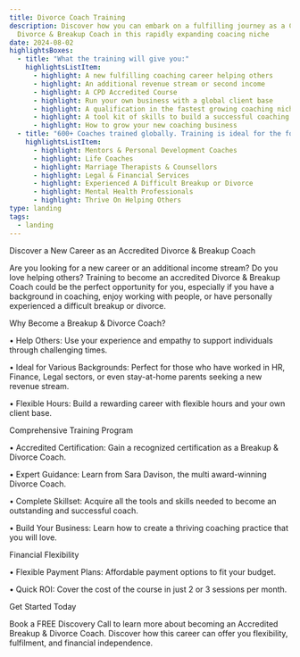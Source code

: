 ```yaml
---
title: Divorce Coach Training
description: Discover how you can embark on a fulfilling journey as a Certified
  Divorce & Breakup Coach in this rapidly expanding coacing niche
date: 2024-08-02
highlightsBoxes:
  - title: "What the training will give you:"
    highlightsListItem:
      - highlight: A new fulfilling coaching career helping others
      - highlight: An additional revenue stream or second income
      - highlight: A CPD Accredited Course
      - highlight: Run your own business with a global client base
      - highlight: A qualification in the fastest growing coaching niche
      - highlight: A tool kit of skills to build a successful coaching career
      - highlight: How to grow your new coaching business
  - title: "600+ Coaches trained globally. Training is ideal for the following:"
    highlightsListItem:
      - highlight: Mentors & Personal Development Coaches
      - highlight: Life Coaches
      - highlight: Marriage Therapists & Counsellors
      - highlight: Legal & Financial Services
      - highlight: Experienced A Difficult Breakup or Divorce
      - highlight: Mental Health Professionals
      - highlight: Thrive On Helping Others
type: landing
tags:
  - landing
---
```

Discover a New Career as an Accredited Divorce & Breakup Coach

Are you looking for a new career or an additional income stream? Do you love helping others? Training to become an accredited Divorce & Breakup Coach could be the perfect opportunity for you, especially if you have a background in coaching, enjoy working with people, or have personally experienced a difficult breakup or divorce.

Why Become a Breakup & Divorce Coach?

•	Help Others: Use your experience and empathy to support individuals through challenging times.

•	Ideal for Various Backgrounds: Perfect for those who have worked in HR, Finance, Legal sectors, or even stay-at-home parents seeking a new revenue stream.

•	Flexible Hours: Build a rewarding career with flexible hours and your own client base.

Comprehensive Training Program

•	Accredited Certification: Gain a recognized certification as a Breakup & Divorce Coach.

•	Expert Guidance: Learn from Sara Davison, the multi award-winning Divorce Coach.

•	Complete Skillset: Acquire all the tools and skills needed to become an outstanding and successful coach.

•	Build Your Business: Learn how to create a thriving coaching practice that you will love.

Financial Flexibility

•	Flexible Payment Plans: Affordable payment options to fit your budget.

•	Quick ROI: Cover the cost of the course in just 2 or 3 sessions per month.

Get Started Today

Book a FREE Discovery Call to learn more about becoming an Accredited Breakup & Divorce Coach. Discover how this career can offer you flexibility, fulfilment, and financial independence.
